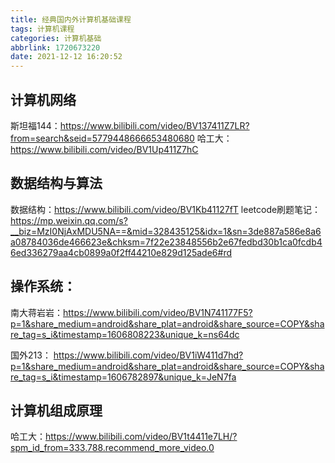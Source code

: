 ```yaml
---
title: 经典国内外计算机基础课程
tags: 计算机课程
categories: 计算机基础
abbrlink: 1720673220
date: 2021-12-12 16:20:52
---
```

## 计算机网络
斯坦福144：https://www.bilibili.com/video/BV137411Z7LR?from=search&seid=5779448666653480680
哈工大：https://www.bilibili.com/video/BV1Up411Z7hC

## 数据结构与算法
数据结构：https://www.bilibili.com/video/BV1Kb41127fT
leetcode刷题笔记：https://mp.weixin.qq.com/s?__biz=MzI0NjAxMDU5NA==&mid=328435125&idx=1&sn=3de887a586e8a6a08784036de466623e&chksm=7f22e23848556b2e67fedbd30b1ca0fcdb46ed336279aa4cb0899a0f2ff44210e829d125ade6#rd

## 操作系统：
南大蒋岩岩：https://www.bilibili.com/video/BV1N741177F5?p=1&share_medium=android&share_plat=android&share_source=COPY&share_tag=s_i&timestamp=1606808223&unique_k=ns64dc

国外213： https://www.bilibili.com/video/BV1iW411d7hd?p=1&share_medium=android&share_plat=android&share_source=COPY&share_tag=s_i&timestamp=1606782897&unique_k=JeN7fa

## 计算机组成原理
哈工大：https://www.bilibili.com/video/BV1t4411e7LH/?spm_id_from=333.788.recommend_more_video.0
